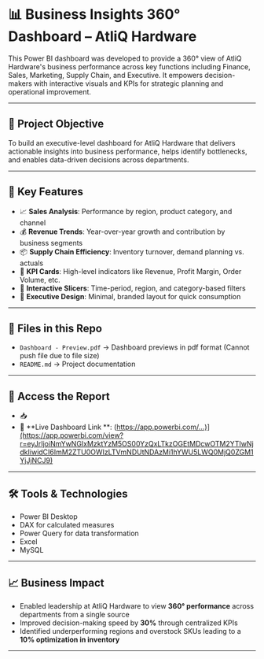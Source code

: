 # 📊 Business Insights 360° Dashboard – AtliQ Hardware

This Power BI dashboard was developed to provide a 360° view of AtliQ Hardware's business performance across key functions including Finance,  Sales, Marketing, Supply Chain, and Executive. It empowers decision-makers with interactive visuals and KPIs for strategic planning and operational improvement.

---

## 🧠 Project Objective

To build an executive-level dashboard for AtliQ Hardware that delivers actionable insights into business performance, helps identify bottlenecks, and enables data-driven decisions across departments.

---

## 📌 Key Features

- 📈 **Sales Analysis**: Performance by region, product category, and channel  
- 💰 **Revenue Trends**: Year-over-year growth and contribution by business segments  
- 📦 **Supply Chain Efficiency**: Inventory turnover, demand planning vs. actuals  
- 🎯 **KPI Cards**: High-level indicators like Revenue, Profit Margin, Order Volume, etc.  
- 🧩 **Interactive Slicers**: Time-period, region, and category-based filters  
- 🎨 **Executive Design**: Minimal, branded layout for quick consumption

---

## 📂 Files in this Repo

- `Dashboard - Preview.pdf` → Dashboard previews in pdf format (Cannot push file due to file size)
- `README.md` → Project documentation

---

## 🔗 Access the Report

- 📥 
- 🔎 **Live Dashboard Link **: (https://app.powerbi.com/...)](https://app.powerbi.com/view?r=eyJrIjoiNmYwNGIxMzktYzM5OS00YzQxLTkzOGEtMDcwOTM2YTIwNjdkIiwidCI6ImM2ZTU0OWIzLTVmNDUtNDAzMi1hYWU5LWQ0MjQ0ZGM1YjJjNCJ9)

---

## 🛠 Tools & Technologies

- Power BI Desktop
- DAX for calculated measures
- Power Query for data transformation
- Excel
- MySQL

---

## 📈 Business Impact

- Enabled leadership at AtliQ Hardware to view **360° performance** across departments from a single source
- Improved decision-making speed by **30%** through centralized KPIs
- Identified underperforming regions and overstock SKUs leading to a **10% optimization in inventory**

---

